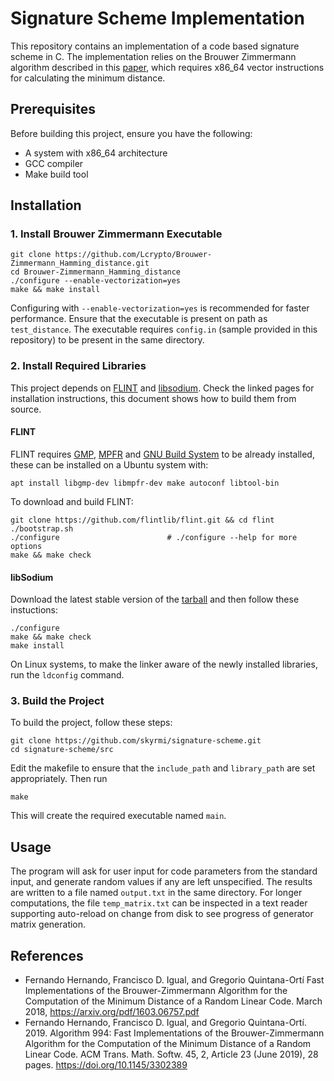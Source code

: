 # Signature Scheme Implementation

This repository contains an implementation of a code based signature scheme in C. The implementation relies on the Brouwer Zimmermann algorithm described in this [paper](https://dl.acm.org/doi/10.1145/3302389), which requires x86_64 vector instructions for calculating the minimum distance.

## Prerequisites

Before building this project, ensure you have the following:

- A system with x86_64 architecture
- GCC compiler
- Make build tool

## Installation

### 1. Install Brouwer Zimmermann Executable
```
git clone https://github.com/Lcrypto/Brouwer-Zimmermann_Hamming_distance.git
cd Brouwer-Zimmermann_Hamming_distance
./configure --enable-vectorization=yes
make && make install
```
Configuring with `--enable-vectorization=yes` is recommended for faster performance. Ensure that the executable is present on path as `test_distance`. 
The executable requires `config.in` (sample provided in this repository) to be present in the same directory.

### 2. Install Required Libraries

This project depends on [FLINT](https://github.com/flintlib/flint) and [libsodium](https://doc.libsodium.org/installation). Check the linked pages for installation instructions, this document shows how to build them from source.

#### FLINT

FLINT requires [GMP](https://gmplib.org/), [MPFR](https://www.mpfr.org/) and [GNU Build System](https://www.gnu.org/software/automake/manual/html_node/GNU-Build-System.html) to be already installed, these can be installed on a Ubuntu system with:

```
apt install libgmp-dev libmpfr-dev make autoconf libtool-bin
```

To download and build FLINT:

```
git clone https://github.com/flintlib/flint.git && cd flint
./bootstrap.sh
./configure                        # ./configure --help for more options
make && make check
```

#### libSodium

Download the latest stable version of the [tarball](https://download.libsodium.org/libsodium/releases/) and then follow these instuctions:

```
./configure
make && make check
make install
```

On Linux systems, to make the linker aware of the newly installed libraries, run the `ldconfig` command.

### 3. Build the Project

To build the project, follow these steps:

```
git clone https://github.com/skyrmi/signature-scheme.git
cd signature-scheme/src
```

Edit the makefile to ensure that the `include_path` and `library_path` are set appropriately. Then run 
```
make
```
This will create the required executable named `main`. 

## Usage

The program will ask for user input for code parameters from the standard input, and generate random values if any are left unspecified. The results are written to a file named `output.txt` in the same directory. For longer computations, the file `temp_matrix.txt` can be inspected in a text reader supporting auto-reload on change from disk to see progress of generator matrix generation.

## References 

- Fernando Hernando, Francisco D. Igual, and Gregorio Quintana-Ortí Fast Implementations of the Brouwer-Zimmermann Algorithm for the Computation of the Minimum Distance of a Random Linear Code. March 2018, https://arxiv.org/pdf/1603.06757.pdf
- Fernando Hernando, Francisco D. Igual, and Gregorio Quintana-Ortí. 2019. Algorithm 994: Fast Implementations of the Brouwer-Zimmermann Algorithm for the Computation of the Minimum Distance of a Random Linear Code. ACM Trans. Math. Softw. 45, 2, Article 23 (June 2019), 28 pages. https://doi.org/10.1145/3302389
